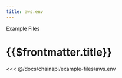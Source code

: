 ```yaml
---
title: aws.env
---
```


<TitleSpan>Example Files</TitleSpan>

# {{$frontmatter.title}}

<<< @/docs/chainapi/example-files/aws.env
